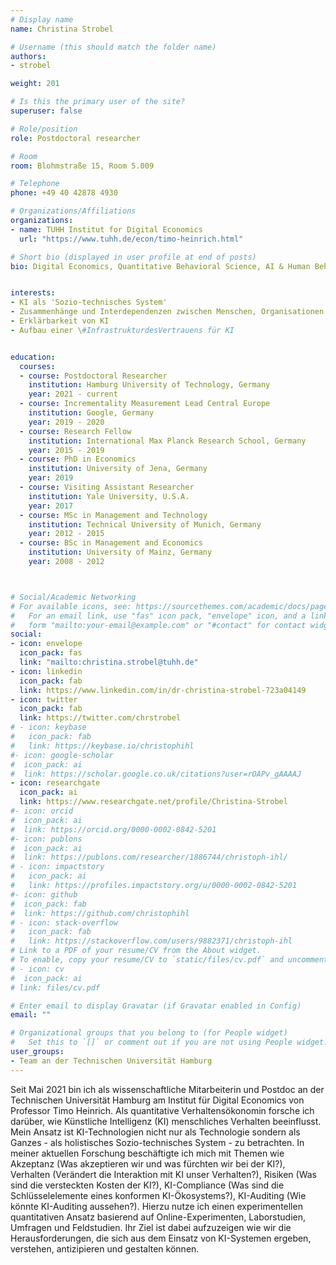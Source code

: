 ```yaml
---
# Display name
name: Christina Strobel

# Username (this should match the folder name)
authors:
- strobel

weight: 201

# Is this the primary user of the site?
superuser: false

# Role/position
role: Postdoctoral researcher

# Room
room: Blohmstraße 15, Room 5.009

# Telephone
phone: +49 40 42878 4930

# Organizations/Affiliations
organizations:
- name: TUHH Institut for Digital Economics
  url: "https://www.tuhh.de/econ/timo-heinrich.html"

# Short bio (displayed in user profile at end of posts)
bio: Digital Economics, Quantitative Behavioral Science, AI & Human Behavior


interests:
- KI als 'Sozio-technisches System'
- Zusammenhänge und Interdependenzen zwischen Menschen, Organisationen und KI
- Erklärbarkeit von KI 
- Aufbau einer \#InfrastrukturdesVertrauens für KI


education:
  courses:
  - course: Postdoctoral Researcher
    institution: Hamburg University of Technology, Germany
    year: 2021 - current
  - course: Incrementality Measurement Lead Central Europe
    institution: Google, Germany
    year: 2019 - 2020
  - course: Research Fellow
    institution: International Max Planck Research School, Germany
    year: 2015 - 2019
  - course: PhD in Economics
    institution: University of Jena, Germany
    year: 2019
  - course: Visiting Assistant Researcher
    institution: Yale University, U.S.A.
    year: 2017
  - course: MSc in Management and Technology
    institution: Technical University of Munich, Germany
    year: 2012 - 2015
  - course: BSc in Management and Economics
    institution: University of Mainz, Germany
    year: 2008 - 2012



# Social/Academic Networking
# For available icons, see: https://sourcethemes.com/academic/docs/page-builder/#icons
#   For an email link, use "fas" icon pack, "envelope" icon, and a link in the
#   form "mailto:your-email@example.com" or "#contact" for contact widget.
social:
- icon: envelope
  icon_pack: fas
  link: "mailto:christina.strobel@tuhh.de"
- icon: linkedin
  icon_pack: fab
  link: https://www.linkedin.com/in/dr-christina-strobel-723a04149
- icon: twitter
  icon_pack: fab
  link: https://twitter.com/chrstrobel
# - icon: keybase
#   icon_pack: fab
#   link: https://keybase.io/christophihl
#- icon: google-scholar
#  icon_pack: ai
#  link: https://scholar.google.co.uk/citations?user=rOAPv_gAAAAJ
- icon: researchgate
  icon_pack: ai
  link: https://www.researchgate.net/profile/Christina-Strobel
#- icon: orcid
#  icon_pack: ai
#  link: https://orcid.org/0000-0002-0842-5201
#- icon: publons
#  icon_pack: ai
#  link: https://publons.com/researcher/1886744/christoph-ihl/
# - icon: impactstory
#   icon_pack: ai
#   link: https://profiles.impactstory.org/u/0000-0002-0842-5201
#- icon: github
#  icon_pack: fab
#  link: https://github.com/christophihl
# - icon: stack-overflow
#   icon_pack: fab
#   link: https://stackoverflow.com/users/9882371/christoph-ihl
# Link to a PDF of your resume/CV from the About widget.
# To enable, copy your resume/CV to `static/files/cv.pdf` and uncomment the lines below.
# - icon: cv
#  icon_pack: ai
# link: files/cv.pdf

# Enter email to display Gravatar (if Gravatar enabled in Config)
email: ""

# Organizational groups that you belong to (for People widget)
#   Set this to `[]` or comment out if you are not using People widget.
user_groups:
- Team an der Technischen Universität Hamburg
---
```



Seit Mai 2021 bin ich als wissenschaftliche Mitarbeiterin und Postdoc an der Technischen Universität Hamburg am Institut für Digital Economics von Professor Timo Heinrich.
Als quantitative Verhaltensökonomin forsche ich darüber, wie Künstliche Intelligenz (KI) menschliches Verhalten beeinflusst. 
Mein Ansatz ist KI-Technologien nicht nur als Technologie sondern als Ganzes - als holistisches Sozio-technisches System - zu betrachten. 
In meiner aktuellen Forschung beschäftigte ich mich mit Themen wie Akzeptanz (Was akzeptieren wir und was fürchten wir bei der KI?), Verhalten (Verändert die Interaktion mit KI unser Verhalten?), 
Risiken (Was sind die versteckten Kosten der KI?), KI-Compliance (Was sind die Schlüsselelemente eines konformen KI-Ökosystems?), KI-Auditing (Wie könnte KI-Auditing aussehen?).
Hierzu nutze ich einen experimentellen quantitativen Ansatz basierend auf Online-Experimenten, Laborstudien, Umfragen und Feldstudien. 
Ihr Ziel ist dabei aufzuzeigen wie wir die Herausforderungen, die sich aus dem Einsatz von KI-Systemen ergeben, verstehen, antizipieren 
und gestalten können. 

